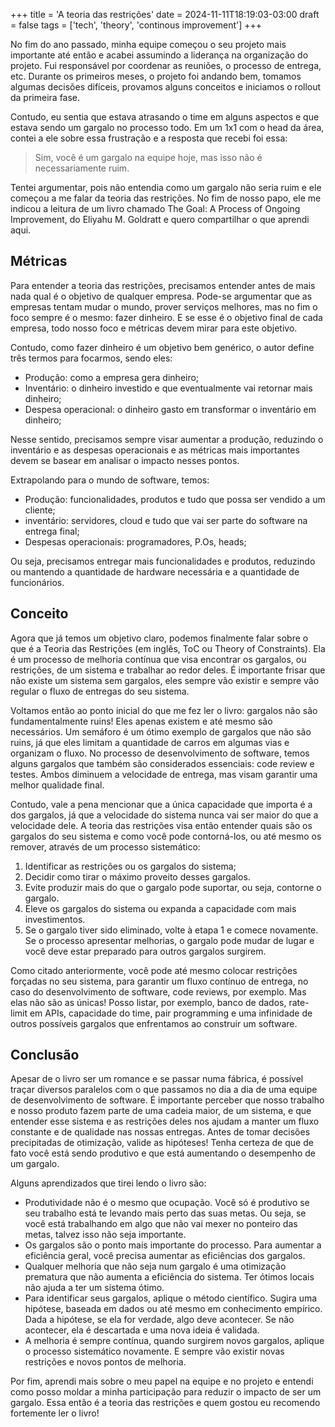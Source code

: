+++
title = 'A teoria das restrições'
date = 2024-11-11T18:19:03-03:00
draft = false
tags = ['tech', 'theory', 'continous improvement']
+++

No fim do ano passado, minha equipe começou o seu projeto mais importante até então e acabei assumindo a liderança na organização do projeto. Fui responsável por coordenar as reuniões, o processo de entrega, etc. Durante os primeiros meses, o projeto foi andando bem, tomamos algumas decisões difíceis, provamos alguns conceitos e iniciamos o rollout da primeira fase.

Contudo, eu sentia que estava atrasando o time em alguns aspectos e que estava sendo um gargalo no processo todo. Em um 1x1 com o head da área, contei a ele sobre essa frustração e a resposta que recebi foi essa:

> Sim, você é um gargalo na equipe hoje, mas isso não é necessariamente ruim.

Tentei argumentar, pois não entendia como um gargalo não seria ruim e ele começou a me falar da teoria das restrições. No fim de nosso papo, ele me indicou a leitura de um livro chamado The Goal: A Process of Ongoing Improvement, do Eliyahu M. Goldratt e quero compartilhar o que aprendi aqui.

## Métricas

Para entender a teoria das restrições, precisamos entender antes de mais nada qual é o objetivo de qualquer empresa. Pode-se argumentar que as empresas tentam mudar o mundo, prover serviços melhores, mas no fim o foco sempre é o mesmo: fazer dinheiro. E se esse é o objetivo final de cada empresa, todo nosso foco e métricas devem mirar para este objetivo.

Contudo, como fazer dinheiro é um objetivo bem genérico, o autor define três termos para focarmos, sendo eles:
- Produção: como a empresa gera dinheiro;
- Inventário: o dinheiro investido e que eventualmente vai retornar mais dinheiro;
- Despesa operacional: o dinheiro gasto em transformar o inventário em dinheiro;

Nesse sentido, precisamos sempre visar aumentar a produção, reduzindo o inventário e as despesas operacionais e as métricas mais importantes devem se basear em analisar o impacto nesses pontos.

Extrapolando para o mundo de software, temos:
- Produção: funcionalidades, produtos e tudo que possa ser vendido a um cliente;
- inventário: servidores, cloud e tudo que vai ser parte do software na entrega final;
- Despesas operacionais: programadores, P.Os, heads;

Ou seja, precisamos entregar mais funcionalidades e produtos, reduzindo ou mantendo a quantidade de hardware necessária e a quantidade de funcionários.

## Conceito

Agora que já temos um objetivo claro, podemos finalmente falar sobre o que é a Teoria das Restrições (em inglês, ToC ou Theory of Constraints). Ela é um processo de melhoria contínua que visa encontrar os gargalos, ou restrições, de um sistema e trabalhar ao redor deles. É importante frisar que não existe um sistema sem gargalos, eles sempre vão existir e sempre vão regular o fluxo de entregas do seu sistema.

Voltamos então ao ponto inicial do que me fez ler o livro: gargalos não são fundamentalmente ruins! Eles apenas existem e até mesmo são necessários. Um semáforo é um ótimo exemplo de gargalos que não são ruins, já que eles limitam a quantidade de carros em algumas vias e organizam o fluxo. No processo de desenvolvimento de software, temos alguns gargalos que também são considerados essenciais: code review e testes. Ambos diminuem a velocidade de entrega, mas visam garantir uma melhor qualidade final.

Contudo, vale a pena mencionar que a única capacidade que importa é a dos gargalos, já que a velocidade do sistema nunca vai ser maior do que a velocidade dele. A teoria das restrições visa então entender quais são os gargalos do seu sistema e como você pode contorná-los, ou até mesmo os remover, através de um processo sistemático:
1. Identificar as restrições ou os gargalos do sistema;
2. Decidir como tirar o máximo proveito desses gargalos.
3. Evite produzir mais do que o gargalo pode suportar, ou seja, contorne o gargalo.
4. Eleve os gargalos do sistema ou expanda a capacidade com mais investimentos.
5. Se o gargalo tiver sido eliminado, volte à etapa 1 e comece novamente. Se o processo apresentar melhorias, o gargalo pode mudar de lugar e você deve estar preparado para outros gargalos surgirem.

Como citado anteriormente, você pode até mesmo colocar restrições forçadas no seu sistema, para garantir um fluxo contínuo de entrega, no caso do desenvolvimento de software, code reviews, por exemplo. Mas elas não são as únicas! Posso listar, por exemplo, banco de dados, rate-limit em APIs, capacidade do time, pair programming e uma infinidade de outros possíveis gargalos que enfrentamos ao construir um software.

## Conclusão

Apesar de o livro ser um romance e se passar numa fábrica, é possível traçar diversos paralelos com o que passamos no dia a dia de uma equipe de desenvolvimento de software. É importante perceber que nosso trabalho e nosso produto fazem parte de uma cadeia maior, de um sistema, e que entender esse sistema e as restrições deles nos ajudam a manter um fluxo constante e de qualidade nas nossas entregas. Antes de tomar decisões precipitadas de otimização, valide as hipóteses! Tenha certeza de que de fato você está sendo produtivo e que está aumentando o desempenho de um gargalo.

Alguns aprendizados que tirei lendo o livro são:
- Produtividade não é o mesmo que ocupação. Você só é produtivo se seu trabalho está te levando mais perto das suas metas. Ou seja, se você está trabalhando em algo que não vai mexer no ponteiro das metas, talvez isso não seja importante.
- Os gargalos são o ponto mais importante do processo. Para aumentar a eficiência geral, você precisa aumentar as eficiências dos gargalos.
- Qualquer melhoria que não seja num gargalo é uma otimização prematura que não aumenta a eficiência do sistema. Ter ótimos locais não ajuda a ter um sistema ótimo.
- Para identificar seus gargalos, aplique o método científico. Sugira uma hipótese, baseada em dados ou até mesmo em conhecimento empírico. Dada a hipótese, se ela for verdade, algo deve acontecer. Se não acontecer, ela é descartada e uma nova ideia é validada.
- A melhoria é sempre contínua, quando surgirem novos gargalos, aplique o processo sistemático novamente. E sempre vão existir novas restrições e novos pontos de melhoria.

Por fim, aprendi mais sobre o meu papel na equipe e no projeto e entendi como posso moldar a minha participação para reduzir o impacto de ser um gargalo. Essa então é a teoria das restrições e quem gostou eu recomendo fortemente ler o livro!
